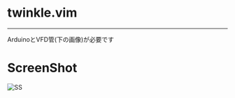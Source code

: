 # twinkle.vim

---------------------------------------

ArduinoとVFD管(下の画像)が必要です


# ScreenShot
![SS](./SS.png)
